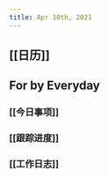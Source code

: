 ```yaml
---
title: Apr 10th, 2021
---
```


## [[日历]]
## For by Everyday
### [[今日事项]]
####
####
####
### [[跟踪进度]]
####
####
####
### [[工作日志]]
####
####
####
##
##
##
##
##
